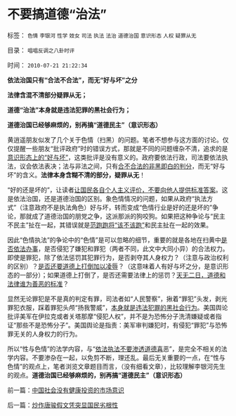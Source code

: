 # 不要搞道德“治法”

标签： `色情` `李银河` `性学` `妓女` `司法` `执法` `法治` `道德治国` `意识形态` `人权` `疑罪从无` 

目录： `唱唱反调之八卦时评`

时间： `2010-07-21 21:22:34`

**依法治国只有“合法不合法”，而无“好与坏”之分**

**法律含混不清部分疑罪从无；**

**道德“治法”本身就是违法犯罪的黑社会行为；**

**道德治国已经够麻烦的，别再搞“道德民主”（意识形态）**

黄逍遥朋友似发了几个关于色情（扫黑）的问题。笔者不想参与这方面的讨论。仅仅提醒一些朋友“批评政府”时的错误方式，那就是不同的问题缠杂不清，追求的是[意识形态上的“好与坏”](../../../2010/6/27/道德自省即为善，道德律人必为恶,道德标榜则为邪.md)，这类批评是没有意义的。政府要依法行政，司法要依法执法，议会依法表决；法与非法之间，只有[合不合法的非黑即白的判分](../../../2009/8/23/法治就是依律一刀切而拒绝中庸枉法！.md)，而无“好与坏”的含义。**法律本身含糊不清的部分，疑罪从无**！

“好的还是坏的”，让读者[让国民各自个人主义评价，不要向他人提供标准答案](../../../2010/5/7/大历史观提供分析过程不提供标准答案.md)。这是依法治国，还是道德治国的区别。象色情情况的问题，如果从政府“执法方式”（注意政府不是执法角色）好与坏，转而变成“色情行业是好的还是坏的”争论，那就成了道德治国的朋党之争，这派那派的狗咬狗。如果把这种争论与“民主不民主”扯在一起，其错误就是[范跑跑将“该不该跑”](../../../2008/6/26/道德治国之范跑跑，郭跳跳，及“奶而优则仕”.md)和民主扯在一起的效果。

因此“色情执法”的争论中的“色情”是可以忽略的细节，重要的就是各地在扫黄中[是否依法办事](../../../2010/5/14/用民主要求政府也要用民主约束自已.md)，是否侵犯了嫌犯和罪犯（两者不同，此文中大同小异）的合法权力。即使是罪犯，除了依法惩罚其犯罪行为，是否剥夺其人身权力？（注意与政治权利的区别）？[是否还要道德上打倒加以凌辱](../../../2010/6/23/“讲道德者”最缺德.md)？（这意味着人有好与坏之分，是意识形态的一部分）；如果道德上打倒了，是否还需要法律上的惩罚？[天无二日，道德和法律谁为善恶的标准](../../../2010/5/27/进化论没有道德的概念；科学没有道德的园地.md)？

显然无论罪犯是不是真的判定有罪，司法者如“人民警察”，揪着“罪犯”头发，剥光罪犯衣服，踩着罪犯头颅“扬我警威”，[本身就是违法犯罪的黑社会行为](../../../2010/3/1/中国需要人权产权清晰的法治吗？.md)。美国舆论批评美军在伊拉克或者关塔那摩“侵犯人权”，并不是为恐怖分子洗清嫌疑或者指证“那些不是恐怖分子”。美国舆论是指责：美军审判嫌犯时，有侵犯“罪犯”与恐怖罪无关的人身权力的行为。

所以“性与色情”的法学内容，与“[依法执法不要渗透道德喜](../../../2009/8/21/古今肃反的道德观之成分决定立场论.md)恶”，是完全不相关的法学内容。不要渗杂在一起，以免剪不断，理还乱。最后无关重要的一点，在“性与色情”的观点上，笔者浏览文章题目而言，（没有细看文章），比较理解李银河先生的观点。**道德治国已经够麻烦的，别再搞“道德民主”（意识形态）**



前一篇：[中国社会没有健康投资的市场意识](../../../2010/7/21/中国社会没有健康投资的市场意识.md)

后一篇：[炒作唐骏假文凭突显国民劣根性](../../../2010/7/21/炒作唐骏假文凭突显国民劣根性.md)